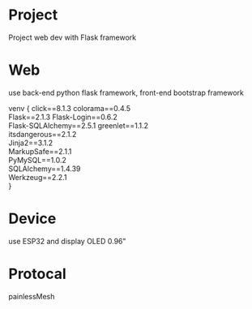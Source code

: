 # Project 
Project web dev with Flask framework


# Web
use  back-end python flask framework, front-end bootstrap framework

venv {
  click==8.1.3
  colorama==0.4.5        
  Flask==2.1.3
  Flask-Login==0.6.2     
  Flask-SQLAlchemy==2.5.1
  greenlet==1.1.2        
  itsdangerous==2.1.2    
  Jinja2==3.1.2          
  MarkupSafe==2.1.1      
  PyMySQL==1.0.2         
  SQLAlchemy==1.4.39     
  Werkzeug==2.2.1  
  }
  


# Device
use ESP32 and display OLED 0.96"

# Protocal
painlessMesh 
